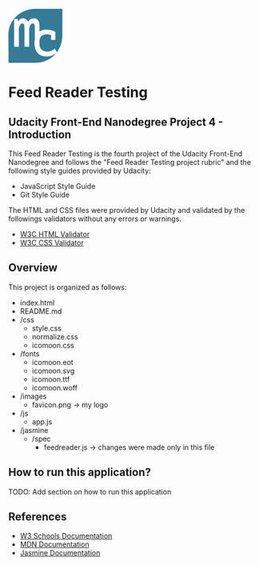
![Favicon](/images/favicon.png) 
# Feed Reader Testing  
## Udacity Front-End Nanodegree Project 4 - Introduction

This Feed Reader Testing is the fourth project of the Udacity Front-End Nanodegree and follows the "Feed Reader Testing project rubric" and the following style guides provided by Udacity:
- JavaScript Style Guide
- Git Style Guide

The HTML and CSS files were provided by Udacity and validated by the followings validators  without any errors or warnings.
- [W3C HTML Validator](https://jigsaw.w3.org/css-validator/)
- [W3C CSS Validator](https://validator.w3.org/)

## Overview

This project is organized as follows:
 - index.html 
 - README.md 
 - /css
   - style.css
   - normalize.css
   - icomoon.css
 - /fonts
   - icomoon.eot
   - icomoon.svg
   - icomoon.ttf
   - icomoon.woff 
 - /images
   - favicon.png -> my logo
 - /js
   - app.js  
 - /jasmine
   - /spec
     - feedreader.js -> changes were made only in this file
  
## How to run this application?

TODO: Add section on how to run this application

## References

- [W3 Schools Documentation](https://www.w3schools.com/)
- [MDN Documentation](https://developer.mozilla.org/en-US/)
- [Jasmine Documentation](https://jasmine.github.io/index.html)
